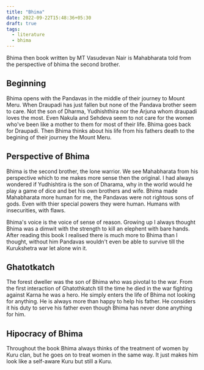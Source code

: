 ```yaml
---
title: "Bhima"
date: 2022-09-22T15:48:36+05:30
draft: true
tags:
  - literature
  - bhima
---
```


Bhima then book written by MT Vasudevan Nair is Mahabharata told from the perspective of bhima the second brother.

## Beginning

Bhima opens with the Pandavas in the middle of their journey to Mount Meru. When Draupadi has just fallen but none of the Pandava brother seem to care. Not the son of Dharma, Yudhishthira nor the Arjuna whom draupadi loves the most. Even Nakula and Sehdeva seem to not care for the women who've been like a mother to them for most of their life. Bhima goes back for Draupadi. Then Bhima thinks about his life from his fathers death to the begining of their journey the Mount Meru.

## Perspective of Bhima

Bhima is the second brother, the lone warrior. We see Mahabharata from his perspective which to me makes more sense then the original. I had always wondered if Yudhishtira is the son of Dharama, why in the world would he play a game of dice and bet his own brothers and wife. Bhima made Mahabharata more human for me, the Pandavas were not rightous sons of gods. Even with thier special powers they were human. Humans with insecurities, with flaws.

Bhima's voice is the voice of sense of reason. Growing up I always thought Bhima was a dimwit with the strength to kill an elephent with bare hands. After reading this book I realised there is much more to Bhima than I thought, without him Pandavas wouldn't even be able to survive till the Kurukshetra war let alone win it. 


## Ghatotkatch

The forest dweller was the son of Bhima who was pivotal to the war. From the first interaction of Ghatothkatch till the time he died in the war fighting against Karna he was a hero. He simply enters the life of Bhima not looking for anything. He is always more than happy to help his father. He considers it his duty to serve his father even though Bhima has never done anything for him.

## Hipocracy of Bhima

Throughout the book Bhima always thinks of the treatment of women by Kuru clan, but he goes on to treat women in the same way. It just makes him look like a self-aware Kuru but still a Kuru.